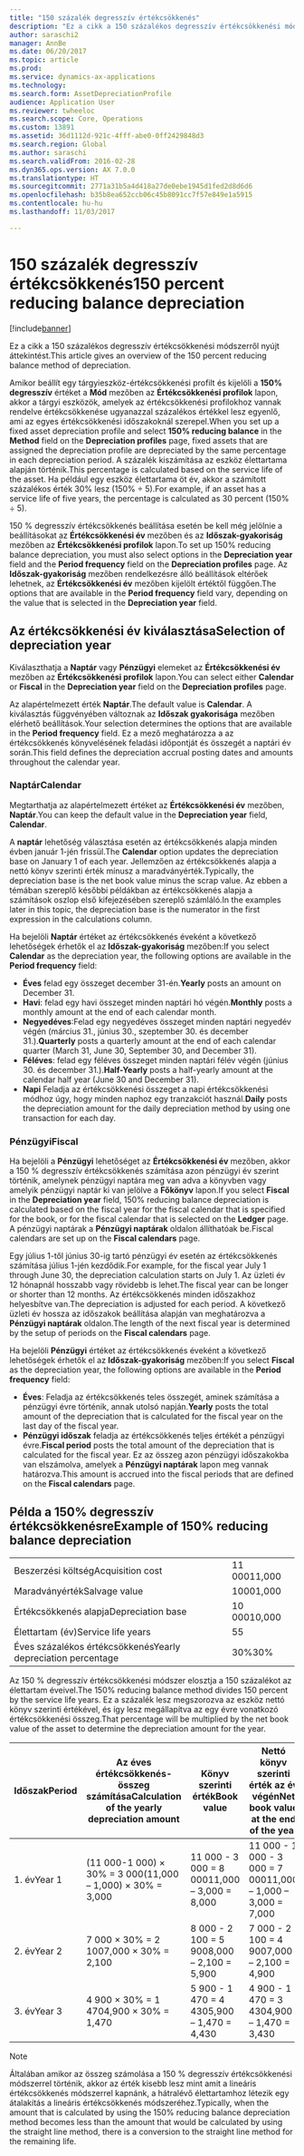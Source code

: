 ```yaml
---
title: "150 százalék degresszív értékcsökkenés"
description: "Ez a cikk a 150 százalékos degresszív értékcsökkenési módszerről nyújt áttekintést."
author: saraschi2
manager: AnnBe
ms.date: 06/20/2017
ms.topic: article
ms.prod: 
ms.service: dynamics-ax-applications
ms.technology: 
ms.search.form: AssetDepreciationProfile
audience: Application User
ms.reviewer: twheeloc
ms.search.scope: Core, Operations
ms.custom: 13891
ms.assetid: 36d1112d-921c-4fff-abe0-0ff2429848d3
ms.search.region: Global
ms.author: saraschi
ms.search.validFrom: 2016-02-28
ms.dyn365.ops.version: AX 7.0.0
ms.translationtype: HT
ms.sourcegitcommit: 2771a31b5a4d418a27de0ebe1945d1fed2d8d6d6
ms.openlocfilehash: b35b8ea652ccb06c45b8091cc7f57e849e1a5915
ms.contentlocale: hu-hu
ms.lasthandoff: 11/03/2017

---
```


# <a name="150-percent-reducing-balance-depreciation"></a><span data-ttu-id="eb2ac-103">150 százalék degresszív értékcsökkenés</span><span class="sxs-lookup"><span data-stu-id="eb2ac-103">150 percent reducing balance depreciation</span></span>

[!include[banner](../includes/banner.md)]


<span data-ttu-id="eb2ac-104">Ez a cikk a 150 százalékos degresszív értékcsökkenési módszerről nyújt áttekintést.</span><span class="sxs-lookup"><span data-stu-id="eb2ac-104">This article gives an overview of the 150 percent reducing balance method of depreciation.</span></span>

<span data-ttu-id="eb2ac-105">Amikor beállít egy tárgyieszköz-értékcsökkenési profilt és kijelöli a **150% degresszív** értéket a **Mód** mezőben az **Értékcsökkenési profilok** lapon, akkor a tárgyi eszközök, amelyek az értékcsökkenési profilokhoz vannak rendelve értékcsökkenése ugyanazzal százalékos értékkel lesz egyenlő, ami az egyes értékcsökkenési időszakoknál szerepel.</span><span class="sxs-lookup"><span data-stu-id="eb2ac-105">When you set up a fixed asset depreciation profile and select **150% reducing balance** in the **Method** field on the **Depreciation profiles** page, fixed assets that are assigned the depreciation profile are depreciated by the same percentage in each depreciation period.</span></span> <span data-ttu-id="eb2ac-106">A százalék kiszámítása az eszköz élettartama alapján történik.</span><span class="sxs-lookup"><span data-stu-id="eb2ac-106">This percentage is calculated based on the service life of the asset.</span></span> <span data-ttu-id="eb2ac-107">Ha például egy eszköz élettartama öt év, akkor a számított százalékos érték 30% lesz (150% ÷ 5).</span><span class="sxs-lookup"><span data-stu-id="eb2ac-107">For example, if an asset has a service life of five years, the percentage is calculated as 30 percent (150% ÷ 5).</span></span> 

<span data-ttu-id="eb2ac-108">150 % degresszív értékcsökkenés beállítása esetén be kell még jelölnie a beállításokat az **Értékcsökkenési év** mezőben és az **Időszak-gyakoriság** mezőben az **Értékcsökkenési profilok** lapon.</span><span class="sxs-lookup"><span data-stu-id="eb2ac-108">To set up 150% reducing balance depreciation, you must also select options in the **Depreciation year** field and the **Period frequency** field on the **Depreciation profiles** page.</span></span> <span data-ttu-id="eb2ac-109">Az **Időszak-gyakoriság** mezőben rendelkezésre álló beállítások eltérőek lehetnek, az **Értékcsökkenési év** mezőben kijelölt értéktől függően.</span><span class="sxs-lookup"><span data-stu-id="eb2ac-109">The options that are available in the **Period frequency** field vary, depending on the value that is selected in the **Depreciation year** field.</span></span>

## <a name="selection-of-depreciation-year"></a><span data-ttu-id="eb2ac-110">Az értékcsökkenési év kiválasztása</span><span class="sxs-lookup"><span data-stu-id="eb2ac-110">Selection of depreciation year</span></span>
<span data-ttu-id="eb2ac-111">Kiválaszthatja a **Naptár** vagy **Pénzügyi** elemeket az **Értékcsökkenési év** mezőben az **Értékcsökkenési profilok** lapon.</span><span class="sxs-lookup"><span data-stu-id="eb2ac-111">You can select either **Calendar** or **Fiscal** in the **Depreciation year** field on the **Depreciation profiles** page.</span></span> 

<span data-ttu-id="eb2ac-112">Az alapértelmezett érték **Naptár**.</span><span class="sxs-lookup"><span data-stu-id="eb2ac-112">The default value is **Calendar**.</span></span> <span data-ttu-id="eb2ac-113">A kiválasztás függvényében változnak az **Időszak gyakorisága** mezőben elérhető beállítások.</span><span class="sxs-lookup"><span data-stu-id="eb2ac-113">Your selection determines the options that are available in the **Period frequency** field.</span></span> <span data-ttu-id="eb2ac-114">Ez a mező meghatározza a az értékcsökkenés könyvelésének feladási időpontját és összegét a naptári év során.</span><span class="sxs-lookup"><span data-stu-id="eb2ac-114">This field defines the depreciation accrual posting dates and amounts throughout the calendar year.</span></span>

### <a name="calendar"></a><span data-ttu-id="eb2ac-115">Naptár</span><span class="sxs-lookup"><span data-stu-id="eb2ac-115">Calendar</span></span>

<span data-ttu-id="eb2ac-116">Megtarthatja az alapértelmezett értéket az **Értékcsökkenési év** mezőben, **Naptár**.</span><span class="sxs-lookup"><span data-stu-id="eb2ac-116">You can keep the default value in the **Depreciation year** field, **Calendar**.</span></span> 

<span data-ttu-id="eb2ac-117">A **naptár** lehetőség választása esetén az értékcsökkenés alapja minden évben január 1-jén frissül.</span><span class="sxs-lookup"><span data-stu-id="eb2ac-117">The **Calendar** option updates the depreciation base on January 1 of each year.</span></span> <span data-ttu-id="eb2ac-118">Jellemzően az értékcsökkenés alapja a nettó könyv szerinti érték mínusz a maradványérték.</span><span class="sxs-lookup"><span data-stu-id="eb2ac-118">Typically, the depreciation base is the net book value minus the scrap value.</span></span> <span data-ttu-id="eb2ac-119">Az ebben a témában szereplő későbbi példákban az értékcsökkenés alapja a számítások oszlop első kifejezésében szereplő számláló.</span><span class="sxs-lookup"><span data-stu-id="eb2ac-119">In the examples later in this topic, the depreciation base is the numerator in the first expression in the calculations column.</span></span> 

<span data-ttu-id="eb2ac-120">Ha bejelöli **Naptár** értéket az értékcsökkenés éveként a következő lehetőségek érhetők el az **Időszak-gyakoriság** mezőben:</span><span class="sxs-lookup"><span data-stu-id="eb2ac-120">If you select **Calendar** as the depreciation year, the following options are available in the **Period frequency** field:</span></span>

-   <span data-ttu-id="eb2ac-121">**Éves** felad egy összeget december 31-én.</span><span class="sxs-lookup"><span data-stu-id="eb2ac-121">**Yearly** posts an amount on December 31.</span></span>
-   <span data-ttu-id="eb2ac-122">**Havi**: felad egy havi összeget minden naptári hó végén.</span><span class="sxs-lookup"><span data-stu-id="eb2ac-122">**Monthly** posts a monthly amount at the end of each calendar month.</span></span>
-   <span data-ttu-id="eb2ac-123">**Negyedéves**:Felad egy negyedéves összeget minden naptári negyedév végén (március 31., június 30., szeptember 30. és december 31.).</span><span class="sxs-lookup"><span data-stu-id="eb2ac-123">**Quarterly** posts a quarterly amount at the end of each calendar quarter (March 31, June 30, September 30, and December 31).</span></span>
-   <span data-ttu-id="eb2ac-124">**Féléves**: felad egy féléves összeget minden naptári félév végén (június 30. és december 31.).</span><span class="sxs-lookup"><span data-stu-id="eb2ac-124">**Half-Yearly** posts a half-yearly amount at the calendar half year (June 30 and December 31).</span></span>
-   <span data-ttu-id="eb2ac-125">**Napi** Feladja az értékcsökkenési összeget a napi értékcsökkenési módhoz úgy, hogy minden naphoz egy tranzakciót használ.</span><span class="sxs-lookup"><span data-stu-id="eb2ac-125">**Daily** posts the depreciation amount for the daily depreciation method by using one transaction for each day.</span></span>

### <a name="fiscal"></a><span data-ttu-id="eb2ac-126">Pénzügyi</span><span class="sxs-lookup"><span data-stu-id="eb2ac-126">Fiscal</span></span>

<span data-ttu-id="eb2ac-127">Ha bejelöli a **Pénzügyi** lehetőséget az **Értékcsökkenési év** mezőben, akkor a 150 % degresszív értékcsökkenés számítása azon pénzügyi év szerint történik, amelynek pénzügyi naptára meg van adva a könyvben vagy amelyik pénzügyi naptár ki van jelölve a **Főkönyv** lapon.</span><span class="sxs-lookup"><span data-stu-id="eb2ac-127">If you select **Fiscal** in the **Depreciation year** field, 150% reducing balance depreciation is calculated based on the fiscal year for the fiscal calendar that is specified for the book, or for the fiscal calendar that is selected on the **Ledger** page.</span></span> <span data-ttu-id="eb2ac-128">A pénzügyi naptárak a **Pénzügyi naptárak** oldalon állíthatóak be.</span><span class="sxs-lookup"><span data-stu-id="eb2ac-128">Fiscal calendars are set up on the **Fiscal calendars** page.</span></span> 

<span data-ttu-id="eb2ac-129">Egy július 1-től június 30-ig tartó pénzügyi év esetén az értékcsökkenés számítása július 1-jén kezdődik.</span><span class="sxs-lookup"><span data-stu-id="eb2ac-129">For example, for the fiscal year July 1 through June 30, the depreciation calculation starts on July 1.</span></span> <span data-ttu-id="eb2ac-130">Az üzleti év 12 hónapnál hosszabb vagy rövidebb is lehet.</span><span class="sxs-lookup"><span data-stu-id="eb2ac-130">The fiscal year can be longer or shorter than 12 months.</span></span> <span data-ttu-id="eb2ac-131">Az értékcsökkenés minden időszakhoz helyesbítve van.</span><span class="sxs-lookup"><span data-stu-id="eb2ac-131">The depreciation is adjusted for each period.</span></span> <span data-ttu-id="eb2ac-132">A következő üzleti év hossza az időszakok beállítása alapján van meghatározva a **Pénzügyi naptárak** oldalon.</span><span class="sxs-lookup"><span data-stu-id="eb2ac-132">The length of the next fiscal year is determined by the setup of periods on the **Fiscal calendars** page.</span></span> 

<span data-ttu-id="eb2ac-133">Ha bejelöli **Pénzügyi** értéket az értékcsökkenés éveként a következő lehetőségek érhetők el az **Időszak-gyakoriság** mezőben:</span><span class="sxs-lookup"><span data-stu-id="eb2ac-133">If you select **Fiscal** as the depreciation year, the following options are available in the **Period frequency** field:</span></span>

-   <span data-ttu-id="eb2ac-134">**Éves**: Feladja az értékcsökkenés teles összegét, aminek számítása a pénzügyi évre történik, annak utolsó napján.</span><span class="sxs-lookup"><span data-stu-id="eb2ac-134">**Yearly** posts the total amount of the depreciation that is calculated for the fiscal year on the last day of the fiscal year.</span></span>
-   <span data-ttu-id="eb2ac-135">**Pénzügyi időszak** feladja az értékcsökkenés teljes értékét a pénzügyi évre.</span><span class="sxs-lookup"><span data-stu-id="eb2ac-135">**Fiscal period** posts the total amount of the depreciation that is calculated for the fiscal year.</span></span> <span data-ttu-id="eb2ac-136">Ez az összeg azon pénzügyi időszakokba van elszámolva, amelyek a **Pénzügyi naptárak** lapon meg vannak határozva.</span><span class="sxs-lookup"><span data-stu-id="eb2ac-136">This amount is accrued into the fiscal periods that are defined on the **Fiscal calendars** page.</span></span>

## <a name="example-of-150-reducing-balance-depreciation"></a><span data-ttu-id="eb2ac-137">Példa a 150% degresszív értékcsökkenésre</span><span class="sxs-lookup"><span data-stu-id="eb2ac-137">Example of 150% reducing balance depreciation</span></span>
|                                |        |
|--------------------------------|--------|
| <span data-ttu-id="eb2ac-138">Beszerzési költség</span><span class="sxs-lookup"><span data-stu-id="eb2ac-138">Acquisition cost</span></span>               | <span data-ttu-id="eb2ac-139">11 000</span><span class="sxs-lookup"><span data-stu-id="eb2ac-139">11,000</span></span> |
| <span data-ttu-id="eb2ac-140">Maradványérték</span><span class="sxs-lookup"><span data-stu-id="eb2ac-140">Salvage value</span></span>                  | <span data-ttu-id="eb2ac-141">1000</span><span class="sxs-lookup"><span data-stu-id="eb2ac-141">1,000</span></span>  |
| <span data-ttu-id="eb2ac-142">Értékcsökkenés alapja</span><span class="sxs-lookup"><span data-stu-id="eb2ac-142">Depreciation base</span></span>              | <span data-ttu-id="eb2ac-143">10 000</span><span class="sxs-lookup"><span data-stu-id="eb2ac-143">10,000</span></span> |
| <span data-ttu-id="eb2ac-144">Élettartam (év)</span><span class="sxs-lookup"><span data-stu-id="eb2ac-144">Service life years</span></span>             | <span data-ttu-id="eb2ac-145">5</span><span class="sxs-lookup"><span data-stu-id="eb2ac-145">5</span></span>      |
| <span data-ttu-id="eb2ac-146">Éves százalékos értékcsökkenés</span><span class="sxs-lookup"><span data-stu-id="eb2ac-146">Yearly depreciation percentage</span></span> | <span data-ttu-id="eb2ac-147">30%</span><span class="sxs-lookup"><span data-stu-id="eb2ac-147">30%</span></span>    |

<span data-ttu-id="eb2ac-148">Az 150 % degresszív értékcsökkenési módszer elosztja a 150 százalékot az élettartam éveivel.</span><span class="sxs-lookup"><span data-stu-id="eb2ac-148">The 150% reducing balance method divides 150 percent by the service life years.</span></span> <span data-ttu-id="eb2ac-149">Ez a százalék lesz megszorozva az eszköz nettó könyv szerinti értékével, és így lesz megállapítva az egy évre vonatkozó értékcsökkenési összeg.</span><span class="sxs-lookup"><span data-stu-id="eb2ac-149">That percentage will be multiplied by the net book value of the asset to determine the depreciation amount for the year.</span></span>

| <span data-ttu-id="eb2ac-150">Időszak</span><span class="sxs-lookup"><span data-stu-id="eb2ac-150">Period</span></span> | <span data-ttu-id="eb2ac-151">Az éves értékcsökkenés-összeg számítása</span><span class="sxs-lookup"><span data-stu-id="eb2ac-151">Calculation of the yearly depreciation amount</span></span> | <span data-ttu-id="eb2ac-152">Könyv szerinti érték</span><span class="sxs-lookup"><span data-stu-id="eb2ac-152">Book value</span></span>             | <span data-ttu-id="eb2ac-153">Nettó könyv szerinti érték az év végén</span><span class="sxs-lookup"><span data-stu-id="eb2ac-153">Net book value at the end of the year</span></span> |
|--------|-----------------------------------------------|------------------------|---------------------------------------|
| <span data-ttu-id="eb2ac-154">1. év</span><span class="sxs-lookup"><span data-stu-id="eb2ac-154">Year 1</span></span> | <span data-ttu-id="eb2ac-155">(11 000-1 000) × 30% = 3 000</span><span class="sxs-lookup"><span data-stu-id="eb2ac-155">(11,000 – 1,000) × 30% = 3,000</span></span>                | <span data-ttu-id="eb2ac-156">11 000 - 3 000 = 8 000</span><span class="sxs-lookup"><span data-stu-id="eb2ac-156">11,000 – 3,000 = 8,000</span></span> | <span data-ttu-id="eb2ac-157">11 000 - 1 000 - 3 000 = 7 000</span><span class="sxs-lookup"><span data-stu-id="eb2ac-157">11,000 – 1,000 – 3,000 = 7,000</span></span>        |
| <span data-ttu-id="eb2ac-158">2. év</span><span class="sxs-lookup"><span data-stu-id="eb2ac-158">Year 2</span></span> | <span data-ttu-id="eb2ac-159">7 000 × 30% = 2 100</span><span class="sxs-lookup"><span data-stu-id="eb2ac-159">7,000 × 30% = 2,100</span></span>                           | <span data-ttu-id="eb2ac-160">8 000 - 2 100 = 5 900</span><span class="sxs-lookup"><span data-stu-id="eb2ac-160">8,000 – 2,100 = 5,900</span></span>  | <span data-ttu-id="eb2ac-161">7 000 - 2 100 = 4 900</span><span class="sxs-lookup"><span data-stu-id="eb2ac-161">7,000 – 2,100 = 4,900</span></span>                 |
| <span data-ttu-id="eb2ac-162">3. év</span><span class="sxs-lookup"><span data-stu-id="eb2ac-162">Year 3</span></span> | <span data-ttu-id="eb2ac-163">4 900 × 30% = 1 470</span><span class="sxs-lookup"><span data-stu-id="eb2ac-163">4,900 × 30% = 1,470</span></span>                           | <span data-ttu-id="eb2ac-164">5 900 - 1 470 = 4 430</span><span class="sxs-lookup"><span data-stu-id="eb2ac-164">5,900 – 1,470 = 4,430</span></span>  | <span data-ttu-id="eb2ac-165">4 900 - 1 470 = 3 430</span><span class="sxs-lookup"><span data-stu-id="eb2ac-165">4,900 – 1,470 = 3,430</span></span>                 |

> [!NOTE]
> <span data-ttu-id="eb2ac-166">Általában amikor az összeg számolása a 150 % degresszív értékcsökkenési módszerrel történik, akkor az érték kisebb lesz mint amit a lineáris értékcsökkenés módszerrel kapnánk, a hátralévő élettartamhoz létezik egy átalakítás a lineáris értékcsökkenés módszeréhez.</span><span class="sxs-lookup"><span data-stu-id="eb2ac-166">Typically, when the amount that is calculated by using the 150% reducing balance depreciation method becomes less than the amount that would be calculated by using the straight line method, there is a conversion to the straight line method for the remaining life.</span></span>




